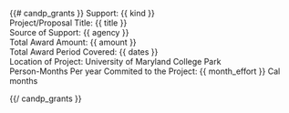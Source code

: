 {{# candp_grants }}
Support: {{ kind }}  
Project/Proposal Title: {{ title }}  
Source of Support: {{ agency }}  
Total Award Amount: {{ amount }}  
Total Award Period Covered: {{ dates }}  
Location of Project: University of Maryland College Park  
Person-Months Per year Commited to the Project: {{ month_effort }} Cal months
  
{{/ candp_grants }}
